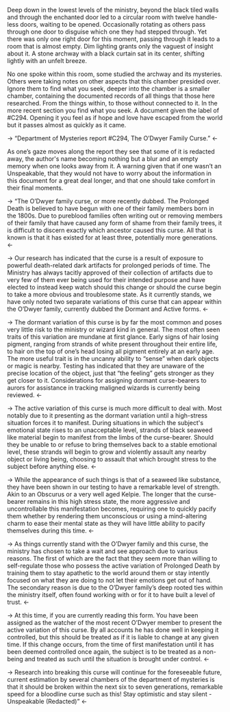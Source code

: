 Deep down in the lowest levels of the ministry, beyond the black tiled walls and through the enchanted door led to a circular room with twelve handle-less doors, waiting to be opened. Occasionally rotating as others pass through one door to disguise which one they had stepped through. Yet there was only one right door for this moment, passing through it leads to a room that is almost empty. Dim lighting grants only the vaguest of insight about it. A stone archway with a black curtain sat in its center, shifting lightly with an unfelt breeze.

No one spoke within this room, some studied the archway and its mysteries. Others were taking notes on other aspects that this chamber presided over. Ignore them to find what you seek, deeper into the chamber is a smaller chamber, containing the documented records of all things that those here researched. From the things within, to those without connected to it. In the more recent section you find what you seek. A document given the label of #C294. Opening it you feel as if hope and love have escaped from the world but it passes almost as quickly as it came.

-> “Department of Mysteries report #C294, The O’Dwyer Family Curse.” <-

As one’s gaze moves along the report they see that some of it is redacted away, the author's name becoming nothing but a blur and an empty memory when one looks away from it. A warning given that if one wasn’t an Unspeakable, that they would not have to worry about the information in this document for a great deal longer, and that one should take comfort in their final moments. 

-> “The O’Dwyer family curse, or more recently dubbed. The Prolonged Death is believed to have begun with one of their family members born in the 1800s. Due to pureblood families often writing out or removing members of their family that have caused any form of shame from their family trees, it is difficult to discern exactly which ancestor caused this curse. All that is known is that it has existed for at least three, potentially more generations. <-

-> Our research has indicated that the curse is a result of exposure to powerful death-related dark artifacts for prolonged periods of time. The Ministry has always tacitly approved of their collection of artifacts due to very few of them ever being used for their intended purpose and have elected to instead keep watch should this change or should the curse begin to take a more obvious and troublesome state. As it currently stands, we have only noted two separate variations of this curse that can appear within the O’Dwyer family, currently dubbed the Dormant and Active forms. <-

-> The dormant variation of this curse is by far the most common and poses very little risk to the ministry or wizard kind in general. The most often seen traits of this variation are mundane at first glance. Early signs of hair losing pigment, ranging from strands of white present throughout their entire life, to hair on the top of one’s head losing all pigment entirely at an early age. The more useful trait is in the uncanny ability to “sense” when dark objects or magic is nearby. Testing has indicated that they are unaware of the precise location of the object, just that “the feeling” gets stronger as they get closer to it. Considerations for assigning dormant curse-bearers to aurors for assistance in tracking maligned wizards is currently being reviewed. <-

-> The active variation of this curse is much more difficult to deal with. Most notably due to it presenting as the dormant variation until a high-stress situation forces it to manifest. During situations in which the subject's emotional state rises to an unacceptable level, strands of black seaweed like material begin to manifest from the limbs of the curse-bearer. Should they be unable to or refuse to bring themselves back to a stable emotional level, these strands will begin to grow and violently assault any nearby object or living being, choosing to assault that which brought stress to the subject before anything else. <-

-> While the appearance of such things is that of a seaweed like substance, they have been shown in our testing to have a remarkable level of strength. Akin to an Obscurus or a very well aged Kelpie. The longer that the curse-bearer remains in this high stress state, the more aggressive and uncontrollable this manifestation becomes, requiring one to quickly pacify them whether by rendering them unconscious or using a mind-altering charm to ease their mental state as they will have little ability to pacify themselves during this time. <-

-> As things currently stand with the O’Dwyer family and this curse, the ministry has chosen to take a wait and see approach due to various reasons. The first of which are the fact that they seem more than willing to self-regulate those who possess the active variation of Prolonged Death by training them to stay apathetic to the world around them or stay intently focused on what they are doing to not let their emotions get out of hand. The secondary reason is due to the O’Dwyer family’s deep rooted ties within the ministry itself, often found working with or for it to have built a level of trust. <-

-> At this time, if you are currently reading this form. You have been assigned as the watcher of the most recent O’Dwyer member to present the active variation of this curse. By all accounts he has done well in keeping it controlled, but this should be treated as if it is liable to change at any given time. If this change occurs, from the time of first manifestation until it has been deemed controlled once again, the subject is to be treated as a non-being and treated as such until the situation is brought under control. <-
	
-> Research into breaking this curse will continue for the foreseeable future, current estimation by several chambers of the department of mysteries is that it should be broken within the next six to seven generations, remarkable speed for a bloodline curse such as this! Stay optimistic and stay silent - Unspeakable (Redacted)” <-